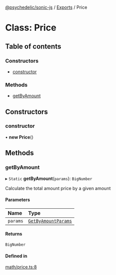 [@psychedelic/sonic-js](../README.md) / [Exports](../modules.md) / Price

# Class: Price

## Table of contents

### Constructors

- [constructor](Price.md#constructor)

### Methods

- [getByAmount](Price.md#getbyamount)

## Constructors

### constructor

• **new Price**()

## Methods

### getByAmount

▸ `Static` **getByAmount**(`params`): `BigNumber`

Calculate the total amount price by a given amount

#### Parameters

| Name | Type |
| :------ | :------ |
| `params` | [`GetByAmountParams`](../modules/Price.md#getbyamountparams) |

#### Returns

`BigNumber`

#### Defined in

[math/price.ts:8](https://github.com/Psychedelic/sonic-js/blob/cfc7f22/src/math/price.ts#L8)
